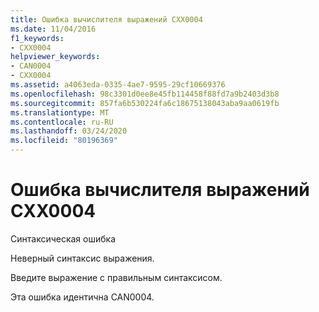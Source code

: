 ```yaml
---
title: Ошибка вычислителя выражений CXX0004
ms.date: 11/04/2016
f1_keywords:
- CXX0004
helpviewer_keywords:
- CAN0004
- CXX0004
ms.assetid: a4063eda-0335-4ae7-9595-29cf10669376
ms.openlocfilehash: 98c3301d0ee8e45fb114458f88fd7a9b2403d3b8
ms.sourcegitcommit: 857fa6b530224fa6c18675138043aba9aa0619fb
ms.translationtype: MT
ms.contentlocale: ru-RU
ms.lasthandoff: 03/24/2020
ms.locfileid: "80196369"
---
```

# <a name="expression-evaluator-error-cxx0004"></a>Ошибка вычислителя выражений CXX0004

Синтаксическая ошибка

Неверный синтаксис выражения.

Введите выражение с правильным синтаксисом.

Эта ошибка идентична CAN0004.
